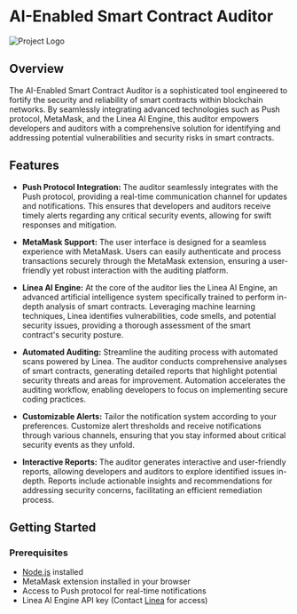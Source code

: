 
# AI-Enabled Smart Contract Auditor

![Project Logo](https://rocketium.com/images/v2/609213e3d560562f9508621f/resized/d238962e-7870-482b-a64c-5917af20d8a1_1702066344117.png)

## Overview

The AI-Enabled Smart Contract Auditor is a sophisticated tool engineered to fortify the security and reliability of smart contracts within blockchain networks. By seamlessly integrating advanced technologies such as Push protocol, MetaMask, and the Linea AI Engine, this auditor empowers developers and auditors with a comprehensive solution for identifying and addressing potential vulnerabilities and security risks in smart contracts.

## Features

- **Push Protocol Integration:** The auditor seamlessly integrates with the Push protocol, providing a real-time communication channel for updates and notifications. This ensures that developers and auditors receive timely alerts regarding any critical security events, allowing for swift responses and mitigation.

- **MetaMask Support:** The user interface is designed for a seamless experience with MetaMask. Users can easily authenticate and process transactions securely through the MetaMask extension, ensuring a user-friendly yet robust interaction with the auditing platform.

- **Linea AI Engine:** At the core of the auditor lies the Linea AI Engine, an advanced artificial intelligence system specifically trained to perform in-depth analysis of smart contracts. Leveraging machine learning techniques, Linea identifies vulnerabilities, code smells, and potential security issues, providing a thorough assessment of the smart contract's security posture.

- **Automated Auditing:** Streamline the auditing process with automated scans powered by Linea. The auditor conducts comprehensive analyses of smart contracts, generating detailed reports that highlight potential security threats and areas for improvement. Automation accelerates the auditing workflow, enabling developers to focus on implementing secure coding practices.

- **Customizable Alerts:** Tailor the notification system according to your preferences. Customize alert thresholds and receive notifications through various channels, ensuring that you stay informed about critical security events as they unfold.

- **Interactive Reports:** The auditor generates interactive and user-friendly reports, allowing developers and auditors to explore identified issues in-depth. Reports include actionable insights and recommendations for addressing security concerns, facilitating an efficient remediation process.

## Getting Started

### Prerequisites

- [Node.js](https://nodejs.org/) installed
- MetaMask extension installed in your browser
- Access to Push protocol for real-time notifications
- Linea AI Engine API key (Contact [Linea](https://linea.ai/) for access)
